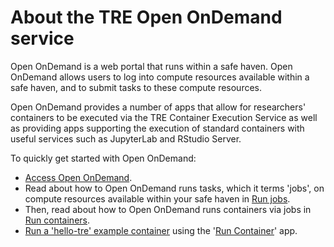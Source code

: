 # About the TRE Open OnDemand service

Open OnDemand is a web portal that runs within a safe haven. Open OnDemand allows users to log into compute resources available within a safe haven, and to submit tasks to these compute resources.

Open OnDemand provides a number of apps that allow for researchers' containers to be executed via the TRE Container Execution Service as well as providing apps supporting the execution of standard containers with useful services such as JupyterLab and RStudio Server.

To quickly get started with Open OnDemand:

* [Access Open OnDemand](./access.md).
* Read about how to Open OnDemand runs tasks, which it terms 'jobs', on compute resources available within your safe haven in [Run jobs](./jobs.md).
* Then, read about how to Open OnDemand runs containers via jobs in [Run containers](./containers.md).
* [Run a 'hello-tre' example container](./apps/container-app.md#run-a-hello-tre-example-container) using the '[Run Container](./apps/container-app.md)' app.
